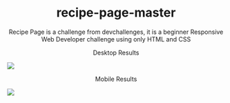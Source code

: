 <h1 align="center">recipe-page-master</h1>
<p align="center">Recipe Page is a challenge from devchallenges, it is a beginner Responsive Web Developer challenge using only HTML and CSS</p>
<p align="center">Desktop Results</p>
<img src="Recipe Results desktop.png">
<p align="center">Mobile Results</p>
<img src="Recipe Results mobile.png">
